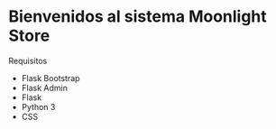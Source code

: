 Bienvenidos al sistema Moonlight Store
==================================

Requisitos

* Flask Bootstrap
* Flask Admin
* Flask
* Python 3
* CSS

